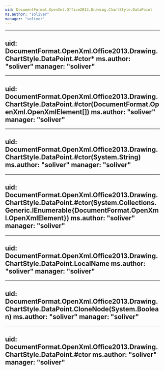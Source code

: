```yaml
---
uid: DocumentFormat.OpenXml.Office2013.Drawing.ChartStyle.DataPoint
ms.author: "soliver"
manager: "soliver"
---
```


---
uid: DocumentFormat.OpenXml.Office2013.Drawing.ChartStyle.DataPoint.#ctor*
ms.author: "soliver"
manager: "soliver"
---

---
uid: DocumentFormat.OpenXml.Office2013.Drawing.ChartStyle.DataPoint.#ctor(DocumentFormat.OpenXml.OpenXmlElement[])
ms.author: "soliver"
manager: "soliver"
---

---
uid: DocumentFormat.OpenXml.Office2013.Drawing.ChartStyle.DataPoint.#ctor(System.String)
ms.author: "soliver"
manager: "soliver"
---

---
uid: DocumentFormat.OpenXml.Office2013.Drawing.ChartStyle.DataPoint.#ctor(System.Collections.Generic.IEnumerable{DocumentFormat.OpenXml.OpenXmlElement})
ms.author: "soliver"
manager: "soliver"
---

---
uid: DocumentFormat.OpenXml.Office2013.Drawing.ChartStyle.DataPoint.LocalName
ms.author: "soliver"
manager: "soliver"
---

---
uid: DocumentFormat.OpenXml.Office2013.Drawing.ChartStyle.DataPoint.CloneNode(System.Boolean)
ms.author: "soliver"
manager: "soliver"
---

---
uid: DocumentFormat.OpenXml.Office2013.Drawing.ChartStyle.DataPoint.#ctor
ms.author: "soliver"
manager: "soliver"
---

